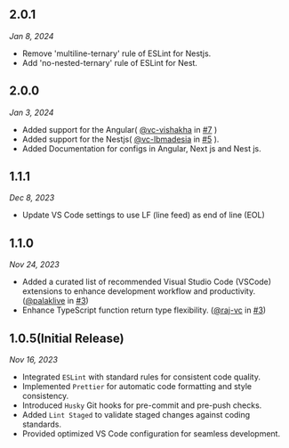 ## 2.0.1

_Jan 8, 2024_

- Remove 'multiline-ternary' rule of ESLint for Nestjs.
- Add 'no-nested-ternary' rule of ESLint for  Nest.

## 2.0.0

_Jan 3, 2024_

- Added support for the Angular( [@vc-vishakha](https://github.com/vc-vishakha) in [#7](https://github.com/vcian/lint-sage/pull/7) )
- Added support for the Nestjs( [@vc-lbmadesia](https://github.com/vc-lbmadesia) in [#5](https://github.com/vcian/lint-sage/pull/5) ).
- Added Documentation for configs in Angular, Next js and Nest js.

## 1.1.1

_Dec 8, 2023_

- Update VS Code settings to use LF (line feed) as end of line (EOL)

## 1.1.0

_Nov 24, 2023_

- Added a curated list of recommended Visual Studio Code (VSCode) extensions to enhance development workflow and productivity. ([@palaklive](https://github.com/palaklive) in [#3](https://github.com/vcian/lint-sage/pull/3))
- Enhance TypeScript function return type flexibility. ([@raj-vc](https://github.com/raj-vc) in [#3](https://github.com/vcian/lint-sage/pull/3))

## 1.0.5(Initial Release)

_Nov 16, 2023_

- Integrated `ESLint` with standard rules for consistent code quality.
- Implemented `Prettier` for automatic code formatting and style consistency.
- Introduced `Husky` Git hooks for pre-commit and pre-push checks.
- Added `Lint Staged` to validate staged changes against coding standards.
- Provided optimized VS Code configuration for seamless development.
